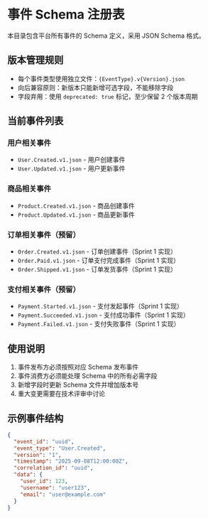 # 事件 Schema 注册表

本目录包含平台所有事件的 Schema 定义，采用 JSON Schema 格式。

## 版本管理规则

- 每个事件类型使用独立文件：`{EventType}.v{Version}.json`
- 向后兼容原则：新版本只能新增可选字段，不能移除字段
- 字段弃用：使用 `deprecated: true` 标记，至少保留 2 个版本周期

## 当前事件列表

### 用户相关事件
- `User.Created.v1.json` - 用户创建事件
- `User.Updated.v1.json` - 用户更新事件

### 商品相关事件
- `Product.Created.v1.json` - 商品创建事件
- `Product.Updated.v1.json` - 商品更新事件

### 订单相关事件（预留）
- `Order.Created.v1.json` - 订单创建事件（Sprint 1 实现）
- `Order.Paid.v1.json` - 订单支付完成事件（Sprint 1 实现）
- `Order.Shipped.v1.json` - 订单发货事件（Sprint 1 实现）

### 支付相关事件（预留）
- `Payment.Started.v1.json` - 支付发起事件（Sprint 1 实现）
- `Payment.Succeeded.v1.json` - 支付成功事件（Sprint 1 实现）
- `Payment.Failed.v1.json` - 支付失败事件（Sprint 1 实现）

## 使用说明

1. 事件发布方必须按照对应 Schema 发布事件
2. 事件消费方必须能处理 Schema 中的所有必需字段
3. 新增字段时更新 Schema 文件并增加版本号
4. 重大变更需要在技术评审中讨论

## 示例事件结构

```json
{
  "event_id": "uuid",
  "event_type": "User.Created",
  "version": "1",
  "timestamp": "2025-09-08T12:00:00Z",
  "correlation_id": "uuid",
  "data": {
    "user_id": 123,
    "username": "user123",
    "email": "user@example.com"
  }
}
```
